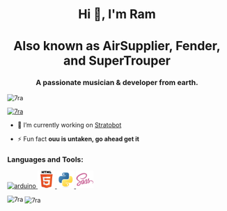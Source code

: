 <h1 align="center">Hi 👋, I'm Ram</h1>
<h1 align="center">Also known as AirSupplier, Fender, and SuperTrouper</h1>
<h3 align="center">A passionate musician & developer from earth.</h3>

<p align="left"> <img src="https://komarev.com/ghpvc/?username=7ra&label=Profile%20views&color=0e75b6&style=flat" alt="7ra" /> </p>

<p align="left"> <a href="https://github.com/ryo-ma/github-profile-trophy"><img src="https://github-profile-trophy.vercel.app/?username=7ra" alt="7ra" /></a> </p>

- 🔭 I’m currently working on [Stratobot](https://stratobot.github.io)

- ⚡ Fun fact **ouu is untaken, go ahead get it**


<h3 align="left">Languages and Tools:</h3>
<p align="left"> <a href="https://www.arduino.cc/" target="_blank"> <img src="https://cdn.worldvectorlogo.com/logos/arduino-1.svg" alt="arduino" width="40" height="40"/> </a> <a href="https://www.w3.org/html/" target="_blank"> <img src="https://raw.githubusercontent.com/devicons/devicon/master/icons/html5/html5-original-wordmark.svg" alt="html5" width="40" height="40"/> </a> <a href="https://www.python.org" target="_blank"> <img src="https://raw.githubusercontent.com/devicons/devicon/master/icons/python/python-original.svg" alt="python" width="40" height="40"/> </a> <a href="https://sass-lang.com" target="_blank"> <img src="https://raw.githubusercontent.com/devicons/devicon/master/icons/sass/sass-original.svg" alt="sass" width="40" height="40"/> </a> </p>

<p><img align="left" src="https://github-readme-stats.vercel.app/api/top-langs?username=7ra&show_icons=true&locale=en&layout=compact" alt="7ra" /></p>

<p>&nbsp;<img align="center" src="https://github-readme-stats.vercel.app/api?username=7ra&show_icons=true&locale=en" alt="7ra" /></p>
